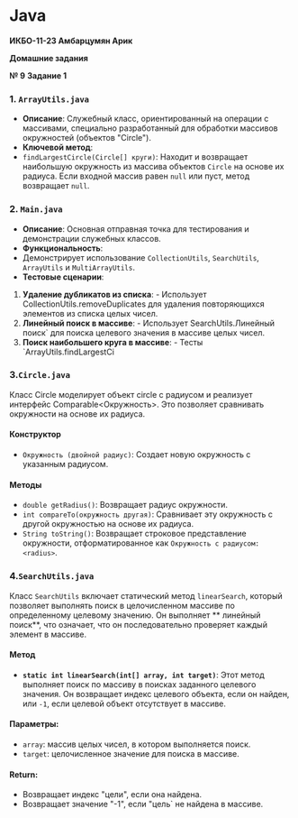 # Java

**ИКБО-11-23 Амбарцумян Арик**

**Домашние задания**

**№ 9**
**Задание 1**
  ### 1. `ArrayUtils.java`
   - **Описание**:
   Служебный класс, ориентированный на операции с массивами, специально разработанный для обработки массивов окружностей (объектов "Circle").
   - **Ключевой метод**:
   - `findLargestCircle(Circle[] круги)`: Находит и возвращает наибольшую окружность из массива объектов `Circle` на основе их радиуса. Если входной массив равен `null` или пуст, метод возвращает `null`.

  ### 2. `Main.java`
  - **Описание**:
   Основная отправная точка для тестирования и демонстрации служебных классов.
  - **Функциональность**:
   - Демонстрирует использование `CollectionUtils`, `SearchUtils`, `ArrayUtils` и `MultiArrayUtils`.
  - **Тестовые сценарии**:
   1. **Удаление дубликатов из списка**:
    - Использует CollectionUtils.removeDuplicates для удаления повторяющихся элементов из списка целых чисел.
   2. **Линейный поиск в массиве**:
    - Использует SearchUtils.Линейный поиск` для поиска целевого значения в массиве целых чисел.
   3. **Поиск наибольшего круга в массиве**:
    - Тесты `ArrayUtils.findLargestCi

### 3.`Circle.java`

Класс Circle моделирует объект circle с радиусом и реализует интерфейс Comparable<Окружность>. Это позволяет сравнивать окружности на основе их радиуса.

#### Конструктор
- `Окружность (двойной радиус)`: Создает новую окружность с указанным радиусом.

#### Методы
- `double getRadius()`: Возвращает радиус окружности.
- `int compareTo(окружность другая)`: Сравнивает эту окружность с другой окружностью на основе их радиуса.
- `String toString()`: Возвращает строковое представление окружности, отформатированное как `Окружность с радиусом: <radius>`.

### 4.`SearchUtils.java`

Класс `SearchUtils` включает статический метод `linearSearch`, который позволяет выполнять поиск в целочисленном массиве по определенному целевому значению. Он выполняет ** линейный поиск**, что означает, что он последовательно проверяет каждый элемент в массиве.

#### Метод

- **`static int linearSearch(int[] array, int target)`**: Этот метод выполняет поиск по массиву в поисках заданного целевого значения. Он возвращает индекс целевого объекта, если он найден, или `-1`, если целевой объект отсутствует в массиве.

#### Параметры:
- `array`: массив целых чисел, в котором выполняется поиск.
- `target`: целочисленное значение для поиска в массиве.

#### Return:
- Возвращает индекс "цели", если она найдена.
- Возвращает значение "-1", если "цель` не найдена в массиве.
